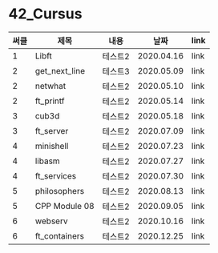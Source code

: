 # 42_Cursus

|써클|제목|내용|날짜|link|
|-|------|---|---|---|
|1|Libft|테스트2|2020.04.16|link|
|2|get_next_line|테스트3|2020.05.09|link|
|2|netwhat|테스트2|2020.05.10|link|
|2|ft_printf|테스트2|2020.05.14|link|
|3|cub3d|테스트2|2020.05.18|link|
|3|ft_server|테스트2|2020.07.09|link|
|4|minishell|테스트2|2020.07.23|link|
|4|libasm|테스트2|2020.07.27|link|
|4|ft_services|테스트2|2020.07.30|link|
|5|philosophers|테스트2|2020.08.13|link|
|5|CPP Module 08|테스트2|2020.09.05|link|
|6|webserv|테스트2|2020.10.16|link|
|6|ft_containers|테스트2|2020.12.25|link|
